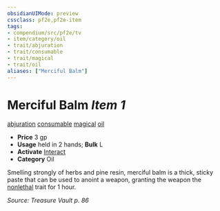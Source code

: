 ```yaml
---
obsidianUIMode: preview
cssclass: pf2e,pf2e-item
tags:
- compendium/src/pf2e/tv
- item/category/oil
- trait/abjuration
- trait/consumable
- trait/magical
- trait/oil
aliases: ["Merciful Balm"]
---
```

# Merciful Balm *Item 1*  
[abjuration](rules/traits/abjuration.md)  [consumable](rules/traits/consumable.md)  [magical](rules/traits/magical.md)  [oil](rules/traits/oil.md)  

- **Price** 3 gp
- **Usage** held in 2 hands; **Bulk** L
- **Activate** [Interact](rules/actions/interact.md)
- **Category** Oil

Smelling strongly of herbs and pine resin, merciful balm is a thick, sticky paste that can be used to anoint a weapon, granting the weapon the [nonlethal](rules/traits/nonlethal.md) trait for 1 hour.

*Source: Treasure Vault p. 86*